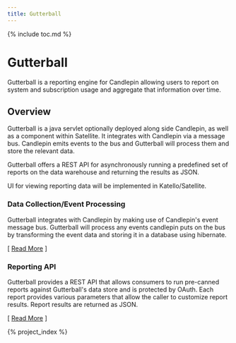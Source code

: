 ```yaml
---
title: Gutterball
---
```

{% include toc.md %}

# Gutterball
Gutterball is a reporting engine for Candlepin allowing users to report on system and subscription usage and aggregate that information over time.

## Overview

Gutterball is a java servlet optionally deployed along side Candlepin, as well as a component within Satellite. It integrates with Candlepin via a message bus.
Candlepin emits events to the bus and Gutterball will process them and store the relevant data.

Gutterball offers a REST API for asynchronously running a predefined set of reports on the data warehouse and returning the results as JSON.

UI for viewing reporting data will be implemented in Katello/Satellite.

### Data Collection/Event Processing

Gutterball integrates with Candlepin by making use of Candlepin's event message bus. Gutterball will process any events candlepin puts on the bus by transforming the event data and storing it in a database using hibernate.

[ [Read More](events.html) ]

### Reporting API

Gutterball provides a REST API that allows consumers to run pre-canned reports against Gutterball's data store and is protected by OAuth. Each report provides various parameters that allow the caller to customize report results. Report results are returned as JSON.

[ [Read More](reportapi.html) ]

{% project_index %}
